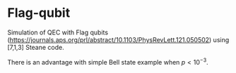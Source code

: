 # Flag-qubit

Simulation of QEC with Flag qubits (https://journals.aps.org/prl/abstract/10.1103/PhysRevLett.121.050502)
using [7,1,3] Steane code.

There is an advantage with simple Bell state example when $p<10^{-3}$.
